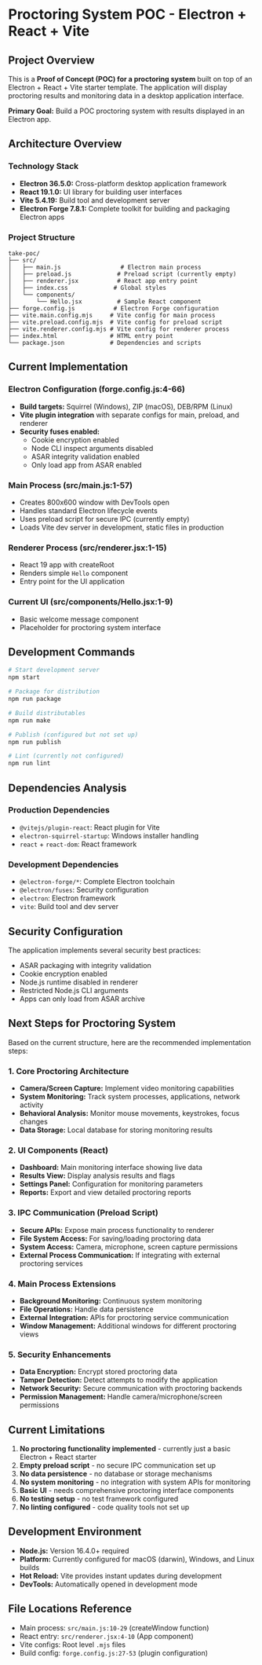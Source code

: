 # Proctoring System POC - Electron + React + Vite

## Project Overview

This is a **Proof of Concept (POC) for a proctoring system** built on top of an Electron + React + Vite starter template. The application will display proctoring results and monitoring data in a desktop application interface.

**Primary Goal:** Build a POC proctoring system with results displayed in an Electron app.

## Architecture Overview

### Technology Stack
- **Electron 36.5.0:** Cross-platform desktop application framework
- **React 19.1.0:** UI library for building user interfaces  
- **Vite 5.4.19:** Build tool and development server
- **Electron Forge 7.8.1:** Complete toolkit for building and packaging Electron apps

### Project Structure
```
take-poc/
├── src/
│   ├── main.js                 # Electron main process
│   ├── preload.js             # Preload script (currently empty)
│   ├── renderer.jsx           # React app entry point
│   ├── index.css             # Global styles
│   └── components/
│       └── Hello.jsx          # Sample React component
├── forge.config.js           # Electron Forge configuration
├── vite.main.config.mjs     # Vite config for main process
├── vite.preload.config.mjs  # Vite config for preload script
├── vite.renderer.config.mjs # Vite config for renderer process
├── index.html               # HTML entry point
└── package.json             # Dependencies and scripts
```

## Current Implementation

### Electron Configuration (forge.config.js:4-66)
- **Build targets:** Squirrel (Windows), ZIP (macOS), DEB/RPM (Linux)
- **Vite plugin integration** with separate configs for main, preload, and renderer
- **Security fuses enabled:**
  - Cookie encryption enabled
  - Node CLI inspect arguments disabled
  - ASAR integrity validation enabled
  - Only load app from ASAR enabled

### Main Process (src/main.js:1-57)
- Creates 800x600 window with DevTools open
- Handles standard Electron lifecycle events
- Uses preload script for secure IPC (currently empty)
- Loads Vite dev server in development, static files in production

### Renderer Process (src/renderer.jsx:1-15)
- React 19 app with createRoot
- Renders simple `Hello` component
- Entry point for the UI application

### Current UI (src/components/Hello.jsx:1-9)
- Basic welcome message component
- Placeholder for proctoring system interface

## Development Commands

```bash
# Start development server
npm start

# Package for distribution
npm run package

# Build distributables
npm run make

# Publish (configured but not set up)
npm run publish

# Lint (currently not configured)
npm run lint
```

## Dependencies Analysis

### Production Dependencies
- `@vitejs/plugin-react`: React plugin for Vite
- `electron-squirrel-startup`: Windows installer handling
- `react` + `react-dom`: React framework

### Development Dependencies
- `@electron-forge/*`: Complete Electron toolchain
- `@electron/fuses`: Security configuration
- `electron`: Electron framework
- `vite`: Build tool and dev server

## Security Configuration

The application implements several security best practices:
- ASAR packaging with integrity validation
- Cookie encryption enabled
- Node.js runtime disabled in renderer
- Restricted Node.js CLI arguments
- Apps can only load from ASAR archive

## Next Steps for Proctoring System

Based on the current structure, here are the recommended implementation steps:

### 1. Core Proctoring Architecture
- **Camera/Screen Capture:** Implement video monitoring capabilities
- **System Monitoring:** Track system processes, applications, network activity
- **Behavioral Analysis:** Monitor mouse movements, keystrokes, focus changes
- **Data Storage:** Local database for storing monitoring results

### 2. UI Components (React)
- **Dashboard:** Main monitoring interface showing live data
- **Results View:** Display analysis results and flags
- **Settings Panel:** Configuration for monitoring parameters
- **Reports:** Export and view detailed proctoring reports

### 3. IPC Communication (Preload Script)
- **Secure APIs:** Expose main process functionality to renderer
- **File System Access:** For saving/loading proctoring data
- **System Access:** Camera, microphone, screen capture permissions
- **External Process Communication:** If integrating with external proctoring services

### 4. Main Process Extensions
- **Background Monitoring:** Continuous system monitoring
- **File Operations:** Handle data persistence
- **External Integration:** APIs for proctoring service communication
- **Window Management:** Additional windows for different proctoring views

### 5. Security Enhancements
- **Data Encryption:** Encrypt stored proctoring data
- **Tamper Detection:** Detect attempts to modify the application
- **Network Security:** Secure communication with proctoring backends
- **Permission Management:** Handle camera/microphone/screen permissions

## Current Limitations

1. **No proctoring functionality implemented** - currently just a basic Electron + React starter
2. **Empty preload script** - no secure IPC communication set up
3. **No data persistence** - no database or storage mechanisms
4. **No system monitoring** - no integration with system APIs for monitoring
5. **Basic UI** - needs comprehensive proctoring interface components
6. **No testing setup** - no test framework configured
7. **No linting configured** - code quality tools not set up

## Development Environment

- **Node.js:** Version 16.4.0+ required
- **Platform:** Currently configured for macOS (darwin), Windows, and Linux builds
- **Hot Reload:** Vite provides instant updates during development
- **DevTools:** Automatically opened in development mode

## File Locations Reference

- Main process: `src/main.js:10-29` (createWindow function)
- React entry: `src/renderer.jsx:4-10` (App component)
- Vite configs: Root level `.mjs` files
- Build config: `forge.config.js:27-53` (plugin configuration)